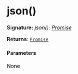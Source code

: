 # json<T>()



**Signature:** _json<T>(): [Promise](../es6-promise/promise.md)<T>_

**Returns**: [`Promise`](../es6-promise/promise.md)<T>



#### Parameters
None

